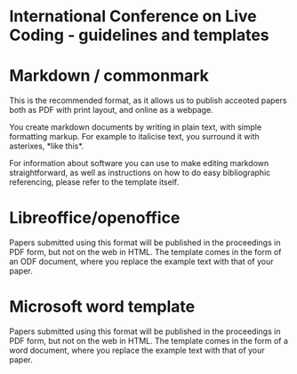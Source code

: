 # International Conference on Live Coding - guidelines and templates

# Markdown / commonmark

This is the recommended format, as it allows us to publish acceoted papers both as PDF with print layout, and online as a webpage.

You create markdown documents by writing in plain text, with simple formatting markup. For example to italicise text, you surround it with asterixes, \*like this\*.

For information about software you can use to make editing markdown straightforward, as well as instructions on how to do easy bibliographic referencing, please refer to the template itself.

# Libreoffice/openoffice

Papers submitted using this format will be published in the proceedings in PDF form, but not on the web in HTML. The template comes in the form of an ODF document, where you replace the example text with that of your paper.

# Microsoft word template

Papers submitted using this format will be published in the proceedings in PDF form, but not on the web in HTML. The template comes in the form of a word document, where you replace the example text with that of your paper.
